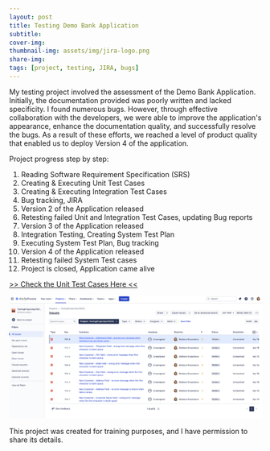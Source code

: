 ```yaml
---
layout: post
title: Testing Demo Bank Application
subtitle:
cover-img: 
thumbnail-img: assets/img/jira-logo.png
share-img:
tags: [project, testing, JIRA, bugs]
---
```


My testing project involved the assessment of the Demo Bank Application. Initially, the documentation provided was poorly written and lacked specificity. I found numerous bugs. However, through effective collaboration with the developers, we were able to improve the application's appearance, enhance the documentation quality, and successfully resolve the bugs. As a result of these efforts, we reached a level of product quality that enabled us to deploy Version 4 of the application.

Project progress step by step: 

1. Reading Software Requirement Specification (SRS)
2. Creating & Executing Unit Test Cases 
3. Creating & Executing Integration Test Cases
4. Bug tracking, JIRA
5. Version 2 of the Application released
6. Retesting failed Unit and Integration Test Cases, updating Bug reports
7. Version 3 of the Application released
8. Integration Testing, Creating System Test Plan
9. Executing System Test Plan, Bug tracking 
10. Version 4 of the Application released
11. Retesting failed System Test cases 
12. Project is closed, Application came alive

<a href="https://docs.google.com/spreadsheets/d/1xPSO7KLf83dg6JWBEmTcLxiTffCjTx7YlufagtHCRA4/edit?usp=sharing">>> Check the Unit Test Cases Here <<</a>

<img src="/assets/img/jira-screenshot.png" alt="Jira-project-screenshot">

This project was created for training purposes, and I have permission to share its details.